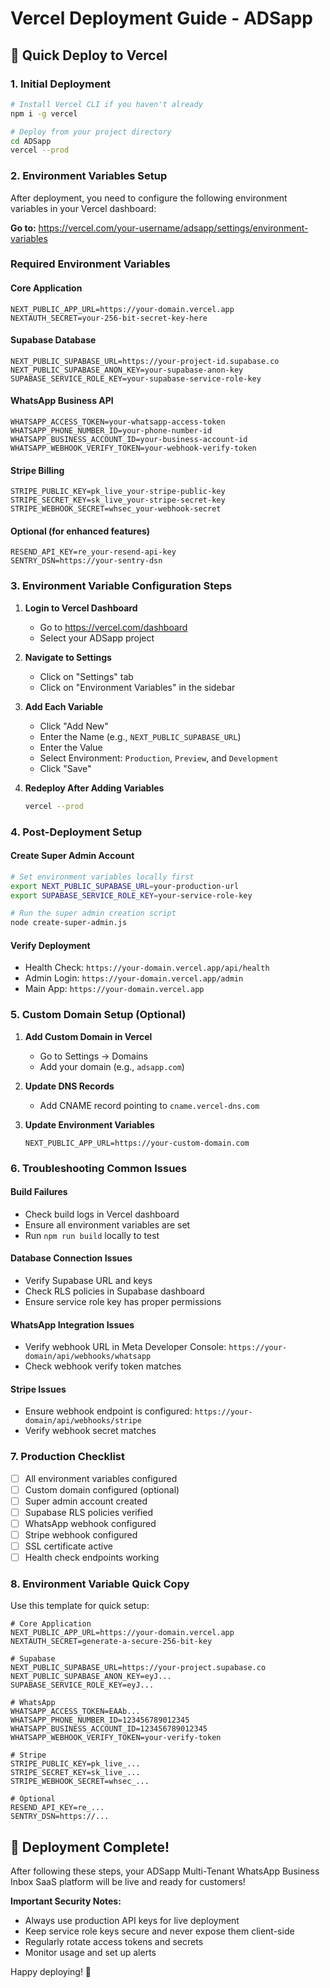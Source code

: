# Vercel Deployment Guide - ADSapp

## 🚀 Quick Deploy to Vercel

### 1. Initial Deployment

```bash
# Install Vercel CLI if you haven't already
npm i -g vercel

# Deploy from your project directory
cd ADSapp
vercel --prod
```

### 2. Environment Variables Setup

After deployment, you need to configure the following environment variables in your Vercel dashboard:

**Go to:** https://vercel.com/your-username/adsapp/settings/environment-variables

### Required Environment Variables

#### Core Application
```
NEXT_PUBLIC_APP_URL=https://your-domain.vercel.app
NEXTAUTH_SECRET=your-256-bit-secret-key-here
```

#### Supabase Database
```
NEXT_PUBLIC_SUPABASE_URL=https://your-project-id.supabase.co
NEXT_PUBLIC_SUPABASE_ANON_KEY=your-supabase-anon-key
SUPABASE_SERVICE_ROLE_KEY=your-supabase-service-role-key
```

#### WhatsApp Business API
```
WHATSAPP_ACCESS_TOKEN=your-whatsapp-access-token
WHATSAPP_PHONE_NUMBER_ID=your-phone-number-id
WHATSAPP_BUSINESS_ACCOUNT_ID=your-business-account-id
WHATSAPP_WEBHOOK_VERIFY_TOKEN=your-webhook-verify-token
```

#### Stripe Billing
```
STRIPE_PUBLIC_KEY=pk_live_your-stripe-public-key
STRIPE_SECRET_KEY=sk_live_your-stripe-secret-key
STRIPE_WEBHOOK_SECRET=whsec_your-webhook-secret
```

#### Optional (for enhanced features)
```
RESEND_API_KEY=re_your-resend-api-key
SENTRY_DSN=https://your-sentry-dsn
```

### 3. Environment Variable Configuration Steps

1. **Login to Vercel Dashboard**
   - Go to https://vercel.com/dashboard
   - Select your ADSapp project

2. **Navigate to Settings**
   - Click on "Settings" tab
   - Click on "Environment Variables" in the sidebar

3. **Add Each Variable**
   - Click "Add New"
   - Enter the Name (e.g., `NEXT_PUBLIC_SUPABASE_URL`)
   - Enter the Value
   - Select Environment: `Production`, `Preview`, and `Development`
   - Click "Save"

4. **Redeploy After Adding Variables**
   ```bash
   vercel --prod
   ```

### 4. Post-Deployment Setup

#### Create Super Admin Account
```bash
# Set environment variables locally first
export NEXT_PUBLIC_SUPABASE_URL=your-production-url
export SUPABASE_SERVICE_ROLE_KEY=your-service-role-key

# Run the super admin creation script
node create-super-admin.js
```

#### Verify Deployment
- Health Check: `https://your-domain.vercel.app/api/health`
- Admin Login: `https://your-domain.vercel.app/admin`
- Main App: `https://your-domain.vercel.app`

### 5. Custom Domain Setup (Optional)

1. **Add Custom Domain in Vercel**
   - Go to Settings → Domains
   - Add your domain (e.g., `adsapp.com`)

2. **Update DNS Records**
   - Add CNAME record pointing to `cname.vercel-dns.com`

3. **Update Environment Variables**
   ```
   NEXT_PUBLIC_APP_URL=https://your-custom-domain.com
   ```

### 6. Troubleshooting Common Issues

#### Build Failures
- Check build logs in Vercel dashboard
- Ensure all environment variables are set
- Run `npm run build` locally to test

#### Database Connection Issues
- Verify Supabase URL and keys
- Check RLS policies in Supabase dashboard
- Ensure service role key has proper permissions

#### WhatsApp Integration Issues
- Verify webhook URL in Meta Developer Console: `https://your-domain/api/webhooks/whatsapp`
- Check webhook verify token matches

#### Stripe Issues
- Ensure webhook endpoint is configured: `https://your-domain/api/webhooks/stripe`
- Verify webhook secret matches

### 7. Production Checklist

- [ ] All environment variables configured
- [ ] Custom domain configured (optional)
- [ ] Super admin account created
- [ ] Supabase RLS policies verified
- [ ] WhatsApp webhook configured
- [ ] Stripe webhook configured
- [ ] SSL certificate active
- [ ] Health check endpoints working

### 8. Environment Variable Quick Copy

Use this template for quick setup:

```env
# Core Application
NEXT_PUBLIC_APP_URL=https://your-domain.vercel.app
NEXTAUTH_SECRET=generate-a-secure-256-bit-key

# Supabase
NEXT_PUBLIC_SUPABASE_URL=https://your-project.supabase.co
NEXT_PUBLIC_SUPABASE_ANON_KEY=eyJ...
SUPABASE_SERVICE_ROLE_KEY=eyJ...

# WhatsApp
WHATSAPP_ACCESS_TOKEN=EAAb...
WHATSAPP_PHONE_NUMBER_ID=123456789012345
WHATSAPP_BUSINESS_ACCOUNT_ID=123456789012345
WHATSAPP_WEBHOOK_VERIFY_TOKEN=your-verify-token

# Stripe
STRIPE_PUBLIC_KEY=pk_live_...
STRIPE_SECRET_KEY=sk_live_...
STRIPE_WEBHOOK_SECRET=whsec_...

# Optional
RESEND_API_KEY=re_...
SENTRY_DSN=https://...
```

## 🎉 Deployment Complete!

After following these steps, your ADSapp Multi-Tenant WhatsApp Business Inbox SaaS platform will be live and ready for customers!

**Important Security Notes:**
- Always use production API keys for live deployment
- Keep service role keys secure and never expose them client-side
- Regularly rotate access tokens and secrets
- Monitor usage and set up alerts

Happy deploying! 🚀